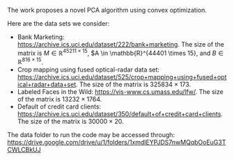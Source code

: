 The work proposes a novel PCA algorithm using convex optimization.

Here are the data sets we consider: <br>
- Bank Marketing: https://archive.ics.uci.edu/dataset/222/bank+marketing. The size of the matrix is $M \in \mathbb{R}^{45211 \times 15}$, $A \in \mathbb{R}^{44401 \times 15}, and $B \in \mathbb{R}^{816 \times 15}$. <br>
- Crop mapping using fused optical-radar data set: https://archive.ics.uci.edu/dataset/525/crop+mapping+using+fused+optical+radar+data+set. The size of the matrix is $325834 \times 173$.<br>
- Labeled Faces in the Wild: https://vis-www.cs.umass.edu/lfw/. The size of the matrix is $13232 \times 1764$. <br>
- Default of credit card clients: https://archive.ics.uci.edu/dataset/350/default+of+credit+card+clients. The size of the matrix is $30000 \times 20$. <br>

The data folder to run the code may be accessed through: https://drive.google.com/drive/u/1/folders/1xmdlEYPJDS7nwMQqbOoEuG3TCWLCBkUJ
